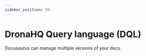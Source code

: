 ```yaml
---
sidebar_position: 50
---
```


# DronaHQ Query language (DQL)

Docusaurus can manage multiple versions of your docs.